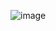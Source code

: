 ![image](https://github.com/SANAT-01/Investment-Calculator/assets/94187960/57df2b3a-90e9-4c54-aa20-b112944b0bb7)

